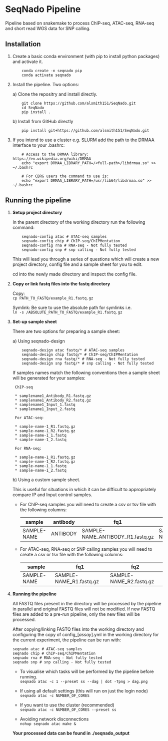 # SeqNado Pipeline

Pipeline based on snakemake to process ChIP-seq, ATAC-seq, RNA-seq and short read WGS data for SNP calling.

## Installation

1. Create a basic conda environment (with pip to install python packages) and activate it.  

    ```{bash}
        conda create -n seqnado pip
        conda activate seqnado
    ```

1. Install the pipeline. Two options:  

    a) Clone the repositry and install directly.
    ```{bash}
        git clone https://github.com/alsmith151/SeqNado.git
        cd SeqNado
        pip install .
    ```

    b) Install from GitHub directly

    ```{bash}
        pip install git+https://github.com/alsmith151/SeqNado.git
    ```

1. If you intend to use a cluster e.g. SLURM add the path to the DRMAA interface to your .bashrc:

    ```{bash}
        # Access to the DRMAA library: https://en.wikipedia.org/wiki/DRMAA
        echo "export DRMAA_LIBRARY_PATH=/<full-path>/libdrmaa.so" >> ~/.bashrc

        # For CBRG users the command to use is:
        echo "export DRMAA_LIBRARY_PATH=/usr/lib64/libdrmaa.so" >> ~/.bashrc
    ```
  
## Running the pipeline

1. **Setup project directory**

    In the parent directory of the working directory run the following command:

    ```
        seqnado-config atac # ATAC-seq samples
        seqnado-config chip # ChIP-seq/ChIPMentation
        seqnado-config rna # RNA-seq - Not fully tested
        seqnado-config snp # snp calling - Not fully tested

    ```

    This will lead you through a series of questions which will create a new project directory, config file and a sample sheet for you to edit.

    cd into the newly made directory and inspect the config file.  

1. **Copy or link fastq files into the fastq directory**

    Copy:  
    ```cp PATH_TO_FASTQ/example_R1.fastq.gz```

    Symlink: Be sure to use the absolute path for symlinks i.e.  
        ```ln -s /ABSOLUTE_PATH_TO_FASTQ/example_R1.fastq.gz ```  

1. **Set-up sample sheet**

    There are two options for preparing a sample sheet:

    a) Using seqnado-design

    ```
        seqnado-design atac fastq/* # ATAC-seq samples
        seqnado-design chip fastq/* # ChIP-seq/ChIPMentation
        seqnado-design rna fastq/* # RNA-seq - Not fully tested
        seqnado-design snp fastq/* # snp calling - Not fully tested

    ```

    If samples names match the following conventions then a sample sheet will be generated for your samples:

        ChIP-seq

        * samplename1_Antibody_R1.fastq.gz
        * samplename1_Antibody_R2.fastq.gz
        * samplename1_Input_1.fastq
        * samplename1_Input_2.fastq

        For ATAC-seq:

        * sample-name-1_R1.fastq.gz
        * sample-name-1_R2.fastq.gz
        * sample-name-1_1.fastq
        * sample-name-1_2.fastq

        For RNA-seq:

        * sample-name-1_R1.fastq.gz
        * sample-name-1_R2.fastq.gz
        * sample-name-1_1.fastq
        * sample-name-1_2.fastq  


    b) Using a custom sample sheet. 

    This is useful for situations in which it can be difficult to appropriately compare IP and Input control samples. 

    * For ChIP-seq samples you will need to create a csv or tsv file with the following columns:

        | sample      | antibody | fq1                              | fq2                              | control              |
        |-------------|----------|----------------------------------|----------------------------------|----------------------|
        | SAMPLE-NAME | ANTIBODY | SAMPLE-NAME_ANTIBODY_R1.fastq.gz | SAMPLE-NAME_ANTIBODY_R2.fastq.gz | CONTROL_SAMPLE_Input |



    * For ATAC-seq, RNA-seq or SNP calling samples you will need to create a csv or tsv file with the following columns:

        | sample      | fq1                              | fq2                              |
        |-------------|----------------------------------|----------------------------------|
        | SAMPLE-NAME | SAMPLE-NAME_R1.fastq.gz | SAMPLE-NAME_R2.fastq.gz |


1. **Running the pipeline**

    All FASTQ files present in the directory will be processed by the pipeline in parallel and
    original FASTQ files will not be modified. If new FASTQ files are added to a pre-run pipeline,
    only the new files will be processed.

    After copying/linking FASTQ files into the working directory and configuring the copy of
    config_[*assay*].yml in the working directory for the current experiment, the pipeline can be run with:

    ```
    seqnado atac # ATAC-seq samples
    seqnado chip # ChIP-seq/ChIPMentation
    seqnado rna # RNA-seq - Not fully tested
    seqnado snp # snp calling - Not fully tested
    ```

    * To visualise which tasks will be performed by the pipeline before running.  
    ```seqnado atac -c 1 --preset ss --dag | dot -Tpng > dag.png```

    * If using all default settings (this will run on just the login node)  
    ```seqnado atac -c NUMBER_OF_CORES```

    * If you want to use the cluster (recommended)  
    ```seqnado atac -c NUMBER_OF_CORES --preset ss```

    * Avoiding network disconnections  
    ```nohup seqnado atac make &```

    **Your processed data can be found in ./seqnado_output**